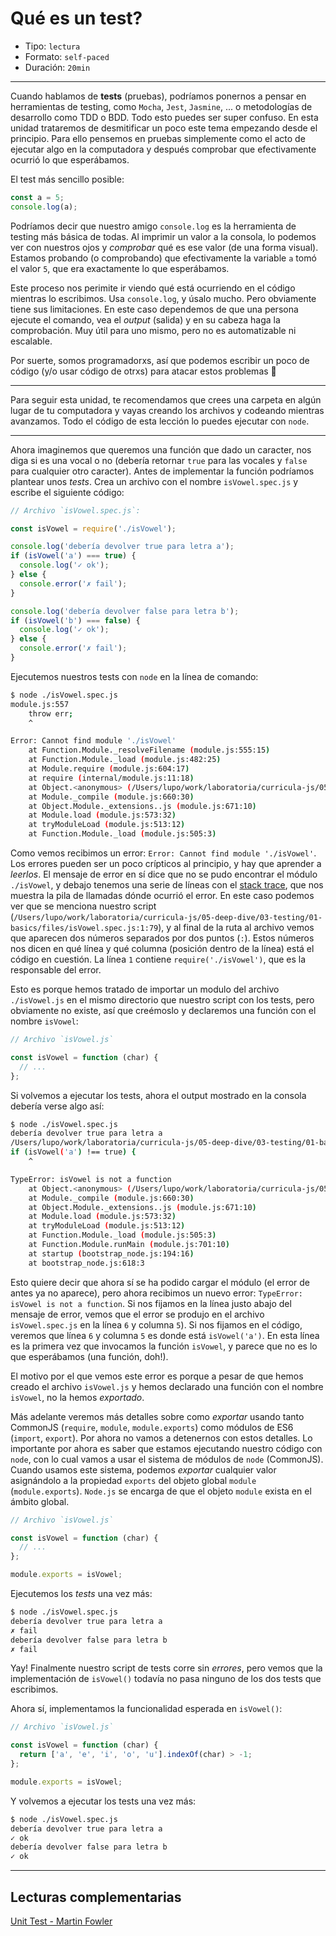 # Qué es un test?

* Tipo: `lectura`
* Formato: `self-paced`
* Duración: `20min`

***

Cuando hablamos de **tests** (pruebas), podríamos ponernos a pensar en
herramientas de testing, como `Mocha`, `Jest`, `Jasmine`, ... o metodologías de
desarrollo como TDD o BDD. Todo esto puedes ser super confuso. En esta unidad
trataremos de desmitificar un poco este tema empezando desde el principio. Para
ello pensemos en pruebas simplemente como el acto de ejecutar algo en la
computadora y después comprobar que efectivamente ocurrió lo que esperábamos.

El test más sencillo posible:

```js
const a = 5;
console.log(a);
```

Podríamos decir que nuestro amigo `console.log` es la herramienta de testing más
básica de todas. Al imprimir un valor a la consola, lo podemos ver con nuestros
ojos y _comprobar_ qué es ese valor (de una forma visual). Estamos probando (o
comprobando) que efectivamente la variable `a` tomó el valor `5`, que era
exactamente lo que esperábamos.

Este proceso nos perimite ir viendo qué está ocurriendo en el código mientras lo
escribimos. Usa `console.log`, y úsalo mucho. Pero obviamente tiene sus
limitaciones. En este caso dependemos de que una persona ejecute el comando, vea
el _output_ (salida) y en su cabeza haga la comprobación. Muy útil para uno
mismo, pero no es automatizable ni escalable.

Por suerte, somos programadorxs, así que podemos escribir un poco de código (y/o
usar código de otrxs) para atacar estos problemas :rocket:

***

Para seguir esta unidad, te recomendamos que crees una carpeta en algún lugar de
tu computadora y vayas creando los archivos y codeando mientras avanzamos. Todo
el código de esta lección lo puedes ejecutar con `node`.

***

Ahora imaginemos que queremos una función que dado un caracter, nos diga si es
una vocal o no (debería retornar `true` para las vocales y `false` para
cualquier otro caracter). Antes de implementar la función podríamos plantear
unos _tests_. Crea un archivo con el nombre `isVowel.spec.js` y escribe el
siguiente código:

```js
// Archivo `isVowel.spec.js`:

const isVowel = require('./isVowel');

console.log('debería devolver true para letra a');
if (isVowel('a') === true) {
  console.log('✓ ok');
} else {
  console.error('✗ fail');
}

console.log('debería devolver false para letra b');
if (isVowel('b') === false) {
  console.log('✓ ok');
} else {
  console.error('✗ fail');
}
```

Ejecutemos nuestros tests con `node` en la línea de comando:

```sh
$ node ./isVowel.spec.js
module.js:557
    throw err;
    ^

Error: Cannot find module './isVowel'
    at Function.Module._resolveFilename (module.js:555:15)
    at Function.Module._load (module.js:482:25)
    at Module.require (module.js:604:17)
    at require (internal/module.js:11:18)
    at Object.<anonymous> (/Users/lupo/work/laboratoria/curricula-js/05-deep-dive/03-testing/01-basics/files/isVowel.spec.js:1:79)
    at Module._compile (module.js:660:30)
    at Object.Module._extensions..js (module.js:671:10)
    at Module.load (module.js:573:32)
    at tryModuleLoad (module.js:513:12)
    at Function.Module._load (module.js:505:3)
```

Como vemos recibimos un error: `Error: Cannot find module './isVowel'`. Los
errores pueden ser un poco crípticos al principio, y hay que aprender a
_leerlos_. El mensaje de error en sí dice que no se pudo encontrar el módulo
`./isVowel`, y debajo tenemos una serie de líneas con el
[stack trace](https://developer.mozilla.org/en-US/docs/Web/JavaScript/Reference/Global_Objects/Error/Stack),
que nos muestra la pila de llamadas dónde ocurrió el error. En este caso podemos
ver que se menciona nuestro script (`/Users/lupo/work/laboratoria/curricula-js/05-deep-dive/03-testing/01-basics/files/isVowel.spec.js:1:79`),
y al final de la ruta al archivo vemos que aparecen dos números separados por
dos puntos (`:`). Estos números nos dicen en qué línea y qué columna (posición
dentro de la línea) está el código en cuestión. La línea `1` contiene
`require('./isVowel')`, que es la responsable del error.

Esto es porque hemos tratado de importar un modulo del archivo `./isVowel.js` en
el mismo directorio que nuestro script con los tests, pero obviamente no existe,
así que creémoslo y declaremos una función con el nombre `isVowel`:

```js
// Archivo `isVowel.js`

const isVowel = function (char) {
  // ...
};
```

Si volvemos a ejecutar los tests, ahora el output mostrado en la consola debería
verse algo así:

```sh
$ node ./isVowel.spec.js
debería devolver true para letra a
/Users/lupo/work/laboratoria/curricula-js/05-deep-dive/03-testing/01-basics/files/isVowel.spec.js:4
if (isVowel('a') !== true) {
    ^

TypeError: isVowel is not a function
    at Object.<anonymous> (/Users/lupo/work/laboratoria/curricula-js/05-deep-dive/03-testing/01-basics/files/isVowel.spec.js:6:5)
    at Module._compile (module.js:660:30)
    at Object.Module._extensions..js (module.js:671:10)
    at Module.load (module.js:573:32)
    at tryModuleLoad (module.js:513:12)
    at Function.Module._load (module.js:505:3)
    at Function.Module.runMain (module.js:701:10)
    at startup (bootstrap_node.js:194:16)
    at bootstrap_node.js:618:3
```

Esto quiere decir que ahora sí se ha podido cargar el módulo (el error de antes
ya no aparece), pero ahora recibimos un nuevo error: `TypeError: isVowel is not
a function`. Si nos fijamos en la línea justo abajo del mensaje de error, vemos
que el error se produjo en el archivo `isVowel.spec.js` en la línea `6` y
columna `5`). Si nos fijamos en el código, veremos que línea `6` y columna `5`
es donde está `isVowel('a')`. En esta línea es la primera vez que invocamos la
función `isVowel`, y parece que no es lo que esperábamos (una función, doh!).

El motivo por el que vemos este error es porque a pesar de que hemos creado el
archivo `isVowel.js` y hemos declarado una función con el nombre `isVowel`, no
la hemos _exportado_.

Más adelante veremos más detalles sobre como _exportar_ usando tanto CommonJS
(`require`, `module`, `module.exports`) como módulos de ES6 (`import`,
`export`). Por ahora no vamos a detenernos con estos detalles. Lo importante por
ahora es saber que estamos ejecutando nuestro código con `node`, con lo cual
vamos a usar el sistema de módulos de `node` (CommonJS). Cuando usamos este
sistema, podemos _exportar_ cualquier valor asignándolo a la propiedad `exports`
del objeto global `module` (`module.exports`). `Node.js` se encarga de que el
objeto `module` exista en el ámbito global.

```js
// Archivo `isVowel.js`

const isVowel = function (char) {
  // ...
};

module.exports = isVowel;
```

Ejecutemos los _tests_ una vez más:

```sh
$ node ./isVowel.spec.js
debería devolver true para letra a
✗ fail
debería devolver false para letra b
✗ fail
```

Yay! Finalmente nuestro script de tests corre sin _errores_, pero vemos que la
implementación de `isVowel()` todavía no pasa ninguno de los dos tests que
escribimos.

Ahora sí, implementamos la funcionalidad esperada en `isVowel()`:

```js
// Archivo `isVowel.js`

const isVowel = function (char) {
  return ['a', 'e', 'i', 'o', 'u'].indexOf(char) > -1;
};

module.exports = isVowel;
```

Y volvemos a ejecutar los tests una vez más:

```sh
$ node ./isVowel.spec.js
debería devolver true para letra a
✓ ok
debería devolver false para letra b
✓ ok
```

***

<!--
... pedacitos chiquitos que puedan ser probados de forma aislada...
-->

## Lecturas complementarias

[Unit Test - Martin Fowler](https://martinfowler.com/bliki/UnitTest.html)
